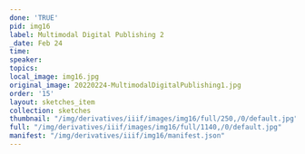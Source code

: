 ```yaml
---
done: 'TRUE'
pid: img16
label: Multimodal Digital Publishing 2
_date: Feb 24
time:
speaker:
topics:
local_image: img16.jpg
original_image: 20220224-MultimodalDigitalPublishing1.jpg
order: '15'
layout: sketches_item
collection: sketches
thumbnail: "/img/derivatives/iiif/images/img16/full/250,/0/default.jpg"
full: "/img/derivatives/iiif/images/img16/full/1140,/0/default.jpg"
manifest: "/img/derivatives/iiif/img16/manifest.json"
---
```


